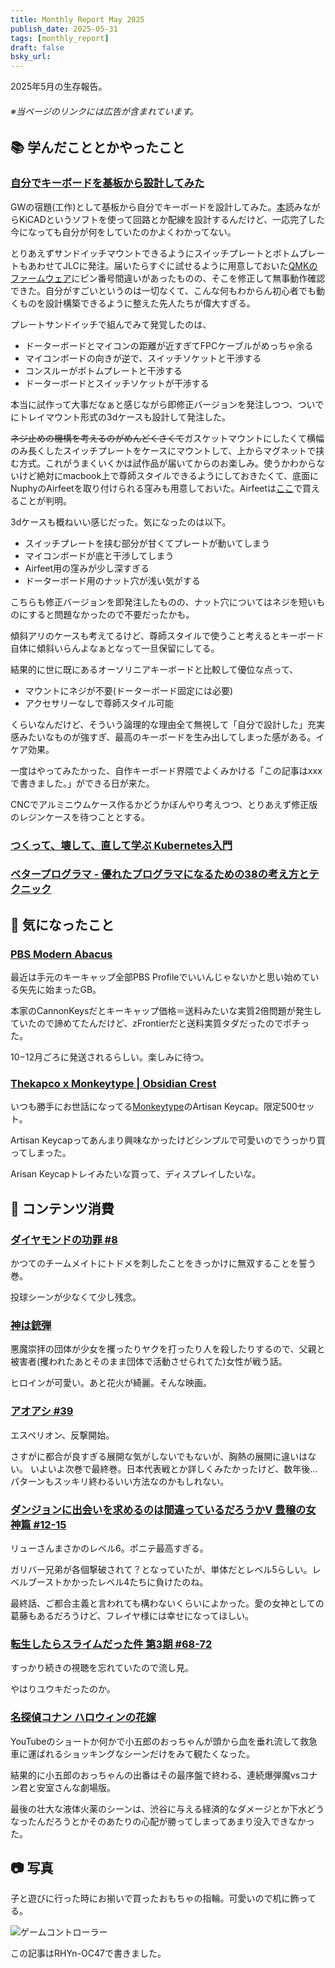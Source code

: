 ```yaml
---
title: Monthly Report May 2025
publish_date: 2025-05-31
tags: [monthly_report]
draft: false
bsky_url: 
---
```


2025年5月の生存報告。

###### ※当ページのリンクには広告が含まれています。

## 📚 学んだこととかやったこと

### [自分でキーボードを基板から設計してみた](https://github.com/ryoo14/rhyn-oc47)

GWの宿題(工作)として基板から自分でキーボードを設計してみた。[本](https://keeb-on.com/products/keyboard-design-guide-vol1)読みながらKiCADというソフトを使って回路とか配線を設計するんだけど、一応完了した今になっても自分が何をしていたのかよくわかってない。

とりあえずサンドイッチマウントできるようにスイッチプレートとボトムプレートもあわせてJLCに発注。届いたらすぐに試せるように用意しておいた[QMKのファームウェア](https://github.com/ryoo14/qmk_firmware/tree/master/keyboards/rhyn_oc47)にピン番号間違いがあったものの、そこを修正して無事動作確認できた。自分がすごいというのは一切なくて、こんな何もわからん初心者でも動くものを設計構築できるように整えた先人たちが偉大すぎる。

プレートサンドイッチで組んでみて発覚したのは、

- ドーターボードとマイコンの距離が近すぎてFPCケーブルがめっちゃ余る
- マイコンボードの向きが逆で、スイッチソケットと干渉する
- コンスルーがボトムプレートと干渉する
- ドーターボードとスイッチソケットが干渉する

本当に試作って大事だなぁと感じながら即修正バージョンを発注しつつ、ついでにトレイマウント形式の3dケースも設計して発注した。

~~ネジ止めの機構を考えるのがめんどくさくて~~ガスケットマウントにしたくて横幅のみ長くしたスイッチプレートをケースにマウントして、上からマグネットで挟む方式。これがうまくいくかは試作品が届いてからのお楽しみ。使うかわからないけど絶対にmacbook上で尊師スタイルできるようにしておきたくて、底面にNuphyのAirfeetを取り付けられる窪みも用意しておいた。Airfeetは[ここ](https://sanyollc.com/products/滑り止め-ゴム足?variant=43845140250761)で買えることが判明。

3dケースも概ねいい感じだった。気になったのは以下。

- スイッチプレートを挟む部分が甘くてプレートが動いてしまう
- マイコンボードが底と干渉してしまう
- Airfeet用の窪みが少し深すぎる
- ドーターボード用のナット穴が浅い気がする

こちらも修正バージョンを即発注したものの、ナット穴についてはネジを短いものにすると問題なかったので不要だったかも。

傾斜アリのケースも考えてるけど、尊師スタイルで使うこと考えるとキーボード自体に傾斜いらんよなぁとなって一旦保留にしてる。

結果的に世に既にあるオーソリニアキーボードと比較して優位な点って、

- マウントにネジが不要(ドーターボード固定には必要)
- アクセサリーなしで尊師スタイル可能

くらいなんだけど、そういう論理的な理由全て無視して「自分で設計した」充実感みたいなものが強すぎ、最高のキーボードを生み出してしまった感がある。イケア効果。

一度はやってみたかった、自作キーボード界隈でよくみかける「この記事はxxxで書きました。」ができる日が来た。

CNCでアルミニウムケース作るかどうかぼんやり考えつつ、とりあえず修正版のレジンケースを待つこととする。

### [つくって、壊して、直して学ぶ Kubernetes入門](https://amzn.to/4c22Caf)

### [ベタープログラマ - 優れたプログラマになるための38の考え方とテクニック](https://amzn.to/4cShCI6)

## 🧐 気になったこと 

### [PBS Modern Abacus](https://en.zfrontier.com/products/group-buy-pbs-modern-abacus?variant=50299713421627)

最近は手元のキーキャップ全部PBS Profileでいいんじゃないかと思い始めている矢先に始まったGB。

本家のCannonKeysだとキーキャップ価格＝送料みたいな実質2倍問題が発生していたので諦めてたんだけど、zFrontierだと送料実質タダだったのでポチった。

10−12月ごろに発送されるらしい。楽しみに待つ。

### [Thekapco x Monkeytype | Obsidian Crest](https://www.thekapco.com/products/thekapco-x-monkeytype-obsidian-crest?ref=kpsukhbd)

いつも勝手にお世話になってる[Monkeytype](https://monkeytype.com)のArtisan Keycap。限定500セット。

Artisan Keycapってあんまり興味なかったけどシンプルで可愛いのでうっかり買ってしまった。

Arisan Keycapトレイみたいな買って、ディスプレイしたいな。

## 👾 コンテンツ消費

### [ダイヤモンドの功罪 #8](https://amzn.to/4iLOeEH)

かつてのチームメイトにトドメを刺したことをきっかけに無双することを誓う巻。

投球シーンが少なくて少し残念。

### [神は銃弾](https://filmarks.com/movies/110168)

悪魔崇拝の団体が少女を攫ったりヤクを打ったり人を殺したりするので、父親と被害者(攫われたあとそのまま団体で活動させられてた)女性が戦う話。

ヒロインが可愛い。あと花火が綺麗。そんな映画。

### [アオアシ #39](https://amzn.to/4d7Mkxh)

エスペリオン、反撃開始。

さすがに都合が良すぎる展開な気がしないでもないが、胸熱の展開に違いはない。 いよいよ次巻で最終巻。日本代表戦とか詳しくみたかったけど、数年後…パターンもスッキリ終わるいい方法なのかもしれない。

### [ダンジョンに出会いを求めるのは間違っているだろうかⅤ 豊穣の女神篇 #12-15](https://annict.com/works/11504)

リューさんまさかのレベル6。ポニテ最高すぎる。

ガリバー兄弟が各個撃破されて？となっていたが、単体だとレベル5らしい。レベルブーストかかったレベル4たちに負けたのね。

最終話、ご都合主義と言われても構わないくらいによかった。愛の女神としての葛藤もあるだろうけど、フレイヤ様には幸せになってほしい。

### [転生したらスライムだった件 第3期 #68-72](https://annict.com/works/10176)

すっかり続きの視聴を忘れていたので流し見。

やはりユウキだったのか。

### [名探偵コナン ハロウィンの花嫁](https://filmarks.com/movies/100411)

YouTubeのショートか何かで小五郎のおっちゃんが頭から血を垂れ流して救急車に運ばれるショッキングなシーンだけをみて観たくなった。

結果的に小五郎のおっちゃんの出番はその最序盤で終わる、連続爆弾魔vsコナン君と安室さんな劇場版。

最後の壮大な液体火薬のシーンは、渋谷に与える経済的なダメージとか下水どうなったんだろうとかそのあたりの心配が勝ってしまってあまり没入できなかった。

## 📷 写真

子と遊びに行った時にお揃いで買ったおもちゃの指輪。可愛いので机に飾ってる。

![ゲームコントローラー](https://d3toh8on7lf5va.cloudfront.net/game_controller.jpg)

この記事はRHYn-OC47で書きました。
